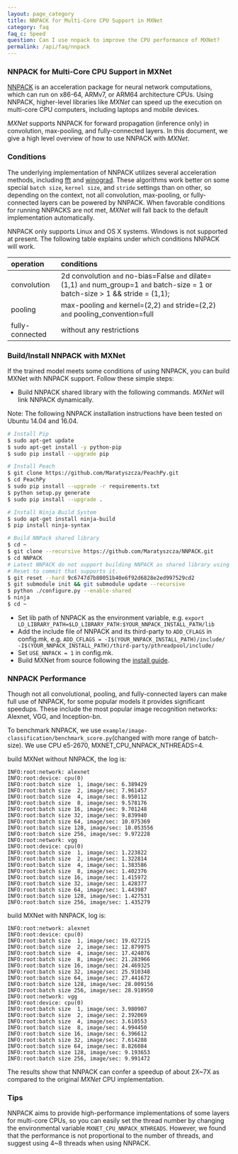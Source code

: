 ```yaml
---
layout: page_category
title: NNPACK for Multi-Core CPU Support in MXNet
category: faq
faq_c: Speed
question: Can I use nnpack to improve the CPU performance of MXNet?
permalink: /api/faq/nnpack
---
```

<!--- Licensed to the Apache Software Foundation (ASF) under one -->
<!--- or more contributor license agreements.  See the NOTICE file -->
<!--- distributed with this work for additional information -->
<!--- regarding copyright ownership.  The ASF licenses this file -->
<!--- to you under the Apache License, Version 2.0 (the -->
<!--- "License"); you may not use this file except in compliance -->
<!--- with the License.  You may obtain a copy of the License at -->

<!---   http://www.apache.org/licenses/LICENSE-2.0 -->

<!--- Unless required by applicable law or agreed to in writing, -->
<!--- software distributed under the License is distributed on an -->
<!--- "AS IS" BASIS, WITHOUT WARRANTIES OR CONDITIONS OF ANY -->
<!--- KIND, either express or implied.  See the License for the -->
<!--- specific language governing permissions and limitations -->
<!--- under the License. -->

### NNPACK for Multi-Core CPU Support in MXNet
[NNPACK](https://github.com/Maratyszcza/NNPACK) is an acceleration package
for neural network computations, which can run on x86-64, ARMv7, or ARM64 architecture CPUs.
Using NNPACK, higher-level libraries like _MXNet_ can speed up
the execution on multi-core CPU computers, including laptops and mobile devices.

_MXNet_ supports NNPACK for forward propagation (inference only) in convolution, max-pooling, and fully-connected layers.
In this document, we give a high level overview of how to use NNPACK with _MXNet_.


### Conditions
The underlying implementation of NNPACK utilizes several acceleration methods,
including [fft](https://arxiv.org/abs/1312.5851) and [winograd](https://arxiv.org/abs/1509.09308).
These algorithms work better on some special `batch size`, `kernel size`, and `stride` settings than on other,
so depending on the context, not all convolution, max-pooling, or fully-connected layers can be powered by NNPACK.
When favorable conditions for running NNPACKS are not met,
_MXNet_ will fall back to the default implementation automatically.

NNPACK only supports Linux and OS X systems. Windows is not supported at present.
The following table explains under which conditions NNPACK will work.

| operation      | conditions |
|:---------      |:---------- |
|convolution     |2d convolution `and` no-bias=False `and` dilate=(1,1) `and` num_group=1 `and` batch-size = 1 or batch-size > 1 && stride = (1,1);|
|pooling         | max-pooling `and` kernel=(2,2) `and` stride=(2,2) `and` pooling_convention=full    |
|fully-connected| without any restrictions |

### Build/Install NNPACK with MXNet

If the trained model meets some conditions of using NNPACK,
you can build MXNet with NNPACK support.
Follow these simple steps:
* Build NNPACK shared library with the following commands. _MXNet_ will link NNPACK dynamically.

Note: The following NNPACK installation instructions have been tested on Ubuntu 14.04 and 16.04.

```bash
# Install Pip
$ sudo apt-get update
$ sudo apt-get install -y python-pip
$ sudo pip install --upgrade pip

# Install Peach
$ git clone https://github.com/Maratyszcza/PeachPy.git
$ cd PeachPy
$ sudo pip install --upgrade -r requirements.txt
$ python setup.py generate
$ sudo pip install --upgrade .

# Install Ninja Build System
$ sudo apt-get install ninja-build
$ pip install ninja-syntax

# Build NNPack shared library
$ cd ~
$ git clone --recursive https://github.com/Maratyszcza/NNPACK.git
$ cd NNPACK
# Latest NNPACK do not support building NNPACK as shared library using --enable-shared flag
# Reset to commit that supports it.
$ git reset --hard 9c6747d7b80051b40e6f92d6828e2ed997529cd2
$ git submodule init && git submodule update --recursive
$ python ./configure.py --enable-shared
$ ninja
$ cd ~

```

* Set lib path of NNPACK as the environment variable, e.g. `export LD_LIBRARY_PATH=$LD_LIBRARY_PATH:$YOUR_NNPACK_INSTALL_PATH/lib`
* Add the include file of NNPACK and its third-party to  `ADD_CFLAGS` in config.mk, e.g. `ADD_CFLAGS = -I$(YOUR_NNPACK_INSTALL_PATH)/include/ -I$(YOUR_NNPACK_INSTALL_PATH)/third-party/pthreadpool/include/`
* Set `USE_NNPACK = 1` in config.mk.
* Build MXNet from source following the [install guide]({{'/get_started'|relative_url}}).

### NNPACK Performance

Though not all convolutional, pooling, and fully-connected layers can make full use of NNPACK,
for some popular models it provides significant speedups. These include the most popular image recognition networks: Alexnet, VGG, and Inception-bn.

To benchmark NNPACK, we use `example/image-classification/benchmark_score.py`(changed with  more range of batch-size). We use CPU e5-2670, MXNET_CPU_NNPACK_NTHREADS=4.

build MXNet without NNPACK, the log is:
```
INFO:root:network: alexnet
INFO:root:device: cpu(0)
INFO:root:batch size  1, image/sec: 6.389429
INFO:root:batch size  2, image/sec: 7.961457
INFO:root:batch size  4, image/sec: 8.950112
INFO:root:batch size  8, image/sec: 9.578176
INFO:root:batch size 16, image/sec: 9.701248
INFO:root:batch size 32, image/sec: 9.839940
INFO:root:batch size 64, image/sec: 10.075369
INFO:root:batch size 128, image/sec: 10.053556
INFO:root:batch size 256, image/sec: 9.972228
INFO:root:network: vgg
INFO:root:device: cpu(0)
INFO:root:batch size  1, image/sec: 1.223822
INFO:root:batch size  2, image/sec: 1.322814
INFO:root:batch size  4, image/sec: 1.383586
INFO:root:batch size  8, image/sec: 1.402376
INFO:root:batch size 16, image/sec: 1.415972
INFO:root:batch size 32, image/sec: 1.428377
INFO:root:batch size 64, image/sec: 1.443987
INFO:root:batch size 128, image/sec: 1.427531
INFO:root:batch size 256, image/sec: 1.435279
```

build MXNet with NNPACK, log is:

```
INFO:root:network: alexnet
INFO:root:device: cpu(0)
INFO:root:batch size  1, image/sec: 19.027215
INFO:root:batch size  2, image/sec: 12.879975
INFO:root:batch size  4, image/sec: 17.424076
INFO:root:batch size  8, image/sec: 21.283966
INFO:root:batch size 16, image/sec: 24.469325
INFO:root:batch size 32, image/sec: 25.910348
INFO:root:batch size 64, image/sec: 27.441672
INFO:root:batch size 128, image/sec: 28.009156
INFO:root:batch size 256, image/sec: 28.918950
INFO:root:network: vgg
INFO:root:device: cpu(0)
INFO:root:batch size  1, image/sec: 3.980907
INFO:root:batch size  2, image/sec: 2.392069
INFO:root:batch size  4, image/sec: 3.610553
INFO:root:batch size  8, image/sec: 4.994450
INFO:root:batch size 16, image/sec: 6.396612
INFO:root:batch size 32, image/sec: 7.614288
INFO:root:batch size 64, image/sec: 8.826084
INFO:root:batch size 128, image/sec: 9.193653
INFO:root:batch size 256, image/sec: 9.991472
```

The results show that NNPACK can confer a speedup of about 2X~7X as compared to the original _MXNet_ CPU implementation.

### Tips

NNPACK aims to provide high-performance implementations of some layers for multi-core CPUs, so you can easily set the thread number by changing the environmental variable `MXNET_CPU_NNPACK_NTHREADS`. However, we found that the performance is not proportional to the number of threads, and suggest using 4~8 threads when using NNPACK.
